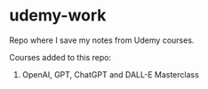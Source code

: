 # udemy-work
Repo where I save my notes from Udemy courses.

Courses added to this repo:
1. OpenAI, GPT, ChatGPT and DALL-E Masterclass
